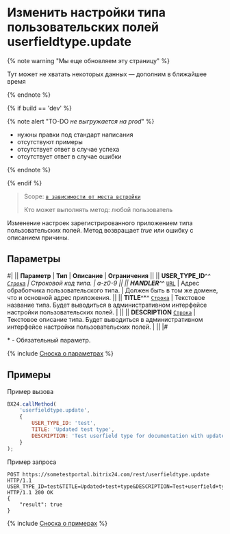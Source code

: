 # Изменить настройки типа пользовательских полей userfieldtype.update

{% note warning "Мы еще обновляем эту страницу" %}

Тут может не хватать некоторых данных — дополним в ближайшее время

{% endnote %}

{% if build == 'dev' %}

{% note alert "TO-DO _не выгружается на prod_" %}

- нужны правки под стандарт написания
- отсутствуют примеры
- отсутствует ответ в случае успеха
- отсутствует ответ в случае ошибки

{% endnote %}

{% endif %}

> Scope: [`в зависимости от места встройки`](../../scopes/permissions.md)
>
> Кто может выполнять метод: любой пользователь

Изменение настроек зарегистрированного приложением типа пользовательских полей. Метод возвращает _true_ или ошибку с описанием причины.

## Параметры

#|
|| **Параметр** | **Тип** | **Описание** | **Ограничения** ||
|| **USER_TYPE_ID**^*^
[`Строка`](../../data-types.md) | Строковой код типа.  | a-z0-9 ||
|| **HANDLER**^*^
[`URL`](../../data-types.md) | Адрес обработчика пользовательского типа.  | Должен быть в том же домене, что и основной адрес приложения. ||
|| **TITLE**^*^
[`Строка`](../../data-types.md) | Текстовое название типа. Будет выводиться в административном интерфейсе настройки пользовательских полей.  | ||
|| **DESCRIPTION**
[`Строка`](../../data-types.md) | Текстовое описание типа. Будет выводиться в административном интерфейсе настройки пользовательских полей. | ||
|#

\* - Обязательный параметр.

{% include [Сноска о параметрах](../../../_includes/required.md) %}

## Примеры

Пример вызова

```js
BX24.callMethod(
    'userfieldtype.update',
    {
        USER_TYPE_ID: 'test',
        TITLE: 'Updated test type',
        DESCRIPTION: 'Test userfield type for documentation with updated description'
    }
);
```

Пример запроса

```http
POST https://sometestportal.bitrix24.com/rest/userfieldtype.update HTTP/1.1
USER_TYPE_ID=test&TITLE=Updated+test+type&DESCRIPTION=Test+userfield+type+for+documentation+with+updated+description&auth=63t6r4z9cugaciaxocrh2r47zlodp12y
HTTP/1.1 200 OK
{
    "result": true
}
```


{% include [Сноска о примерах](../../../_includes/examples.md) %}